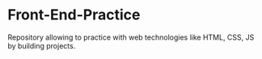 # Front-End-Practice
Repository allowing to practice with web technologies like HTML, CSS, JS by building projects.
